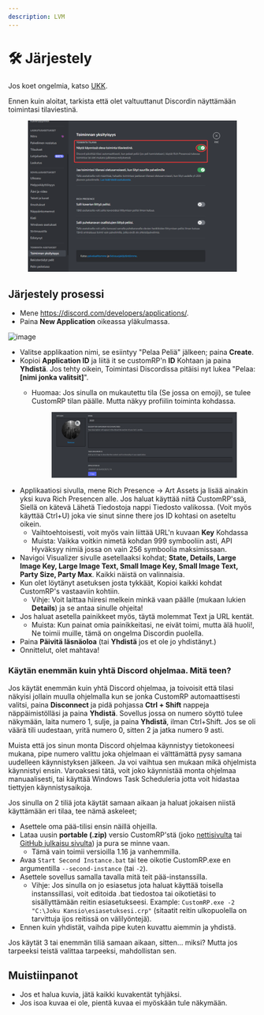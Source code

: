 ```yaml
---
description: LVM
---
```


# 🛠 Järjestely

Jos koet ongelmia, katso [UKK](faq.md#questions).

Ennen kuin aloitat, tarkista että olet valtuuttanut Discordin näyttämään toimintasi tilaviestinä.

<figure><img src=".gitbook/assets/image (2).png" alt=""><figcaption></figcaption></figure>

## Järjestely prosessi

* Mene https://discord.com/developers/applications/.
* Paina **New Application** oikeassa yläkulmassa.

![image](https://user-images.githubusercontent.com/2225711/161050202-c796103d-6712-401e-be96-3f3712512375.png)

* Valitse applikaation nimi, se esiintyy "Pelaa Peliä" jälkeen; paina **Create**.
* Kopioi **Application ID** ja liitä it se customRP'n **ID** Kohtaan ja paina **Yhdistä**. Jos tehty oikein, Toimintasi Discordissa pitäisi nyt lukea "Pelaa: **\[nimi jonka valitsit]**".
  *   Huomaa: Jos sinulla on mukautettu tila (Se jossa on emoji), se tulee CustomRP tilan päälle. Mutta näkyy profiilin toiminta kohdassa.

      <figure><img src=".gitbook/assets/image (4).png" alt=""><figcaption></figcaption></figure>
* Applikaatiosi sivulla, mene Rich Presence -> Art Assets ja lisää ainakin yksi kuva Rich Presencen alle. Jos haluat käyttää niitä CustomRP'ssä, Siellä on kätevä Lähetä Tiedostoja nappi Tiedosto valikossa. (Voit myös käyttää Ctrl+U) joka vie sinut sinne there jos ID kohtasi on aseteltu oikein.
  * Vaihtoehtoisesti, voit myös vain liittää URL'n kuvaan **Key** Kohdassa
  * Muista: Vaikka voitkin nimetä kohdan 999 symbooliin asti, API Hyväksyy nimiä jossa on vain 256 symboolia maksimissaan.
* Navigoi Visualizer sivulle asetellaaksi kohdat; **State, Details, Large Image Key, Large Image Text, Small Image Key, Small Image Text, Party Size, Party Max**. Kaikki näistä on valinnaisia.
* Kun olet löytänyt asetuksen josta tykkäät, Kopioi kaikki kohdat CustomRP's vastaaviin kohtiin.
  * Vihje: Voit laittaa hiiresi melkein minkä vaan päälle (mukaan lukien **Details**) ja se antaa sinulle ohjeita!
* Jos haluat asetella painikkeet myös, täytä molemmat Text ja URL kentät.
  * Muista: Kun painat omia painikkeitasi, ne eivät toimi, mutta älä huoli!, Ne toimii muille, tämä on ongelma Discordin puolella.
* Paina **Päivitä läsnäoloa** (tai **Yhdistä** jos et ole jo yhdistänyt.)
* Onnittelut, olet mahtava!

### Käytän enemmän kuin yhtä Discord ohjelmaa. Mitä teen?

Jos käytät enemmän kuin yhtä Discord ohjelmaa, ja toivoisit että tilasi näkyisi jollain muulla ohjelmalla kun se jonka CustomRP automaattisesti valitsi, paina **Disconnect** ja pidä pohjassa **Ctrl + Shift** nappeja näppäimistölläsi ja paina **Yhdistä**. Sovellus jossa on numero söyttö tulee näkymään, laita numero 1, sulje, ja paina **Yhdistä**, ilman Ctrl+Shift. Jos se oli väärä tili uudestaan, yritä numero 0, sitten 2 ja jatka numero 9 asti.

Muista että jos sinun monta Discord ohjelmaa käynnistyy tietokoneesi mukana, pipe numero valittu joka ohjelmaan ei välttämättä pysy samana uudelleen käynnistyksen jälkeen. Ja voi vaihtua sen mukaan mikä ohjelmista käynnistyi ensin. Varoaksesi tätä, voit joko käynnistää monta ohjelmaa manuaalisesti, tai käyttää Windows Task Scheduleria jotta voit hidastaa tiettyjen käynnistysaikoja.

Jos sinulla on 2 tiliä jota käytät samaan aikaan ja haluat jokaisen niistä käyttämään eri tilaa, tee nämä askeleet;

* Asettele oma pää-tilisi ensin näillä ohjeilla.
* Lataa uusin **portable (.zip)** versio CustomRP'stä (joko  [nettisivulta](https://www.customrp.xyz) tai [GitHub julkaisu sivulta](https://github.com/maximmax42/Discord-CustomRP/releases/latest)) ja pura se minne vaan.
  * Tämä vain toimii versioilla 1.16 ja vanhemmilla.
* Avaa `Start Second Instance.bat` tai tee oikotie CustomRP.exe en argumentilla `--second-instance` (tai `-2`).
* Asettele sovellus samalla tavalla mitä teit pää-instanssilla.
  * Vihje: Jos sinulla on jo esiasetus jota haluat käyttää toisella instanssillasi, voit editoida .bat tiedostoa tai oikotietäsi to sisällyttämään reitin esiasetukseesi. Example: `CustomRP.exe -2 "C:\Joku Kansio\esiasetuksesi.crp"` (sitaatit reitin ulkopuolella on tarvittuja ijos reitissä on välilyöntejä).
* Ennen kuin yhdistät, vaihda pipe kuten kuvattu aiemmin ja yhdistä.

Jos käytät 3 tai enemmän tiliä samaan aikaan, sitten... miksi? Mutta jos tarpeeksi teistä valittaa tarpeeksi, mahdollistan sen.

## Muistiinpanot

* Jos et halua kuvia, jätä kaikki kuvakentät tyhjäksi.
* Jos isoa kuvaa ei ole, pientä kuvaa ei myöskään tule näkymään.
